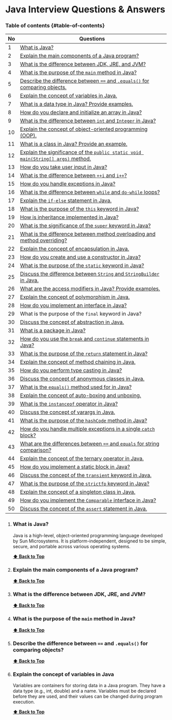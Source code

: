 # Java Interview Questions & Answers

### Table of contents {#table-of-contents}

| No | Questions                                                                                                                                                     |
| -- | ------------------------------------------------------------------------------------------------------------------------------------------------------------- |
| 1  | [What is Java?](#what-is-java?)                                                                                                                                                |
| 2  | [Explain the main components of a Java program?](#explain-the-main-components-of-a-java-program?)                                                                |
| 3  | [What is the difference between JDK, JRE, and JVM?](#what-is-the-difference-between-jdk-jre-and-jvm)                                                             |
| 4  | [What is the purpose of the `main` method in Java?](#what-is-the-purpose-of-the-main-method-in-java)                                                           |
| 5  | [Describe the difference between `==` and `.equals()` for comparing objects.](#describe-the-difference-between-and-equals-for-comparing-objects)             |
| 6  | [Explain the concept of variables in Java.](#explain-the-concept-of-variables-in-java)                                                                           |
| 7  | [What is a data type in Java? Provide examples.](#what-is-a-data-type-in-java-provide-examples)                                                                  |
| 8  | [How do you declare and initialize an array in Java?](#how-do-you-declare-and-initialize-an-array-in-java)                                                       |
| 9  | [What is the difference between `int` and `Integer` in Java?](#what-is-the-difference-between-int-and-integer-in-java)                                       |
| 10 | [Explain the concept of object-oriented programming (OOP).](#explain-the-concept-of-object-oriented-programming-oop)                                             |
| 11 | [What is a class in Java? Provide an example.](#what-is-a-class-in-java-provide-an-example)                                                                      |
| 12 | [Explain the significance of the `public static void main(String[] args)` method.](#explain-the-significance-of-the-public-static-void-mainstring-args-method) |
| 13 | [How do you take user input in Java?](#how-do-you-take-user-input-in-java)                                                                                       |
| 14 | [What is the difference between `++i` and `i++`?](#what-is-the-difference-between-i-and-i)                                                                   |
| 15 | [How do you handle exceptions in Java?](#how-do-you-handle-exceptions-in-java)                                                                                   |
| 16 | [What is the difference between `while` and `do-while` loops?](#what-is-the-difference-between-while-and-do-while-loops)                                     |
| 17 | [Explain the `if-else` statement in Java.](#explain-the-if-else-statement-in-java)                                                                             |
| 18 | [What is the purpose of the `this` keyword in Java?](#what-is-the-purpose-of-the-this-keyword-in-java)                                                         |
| 19 | [How is inheritance implemented in Java?](#how-is-inheritance-implemented-in-java)                                                                               |
| 20 | [What is the significance of the `super` keyword in Java?](#what-is-the-significance-of-the-super-keyword-in-java)                                             |
| 21 | [What is the difference between method overloading and method overriding?](#what-is-the-difference-between-method-overloading-and-method-overriding)             |
| 22 | [Explain the concept of encapsulation in Java.](#explain-the-concept-of-encapsulation-in-java)                                                                   |
| 23 | [How do you create and use a constructor in Java?](#how-do-you-create-and-use-a-constructor-in-java)                                                             |
| 24 | [What is the purpose of the `static` keyword in Java?](#what-is-the-purpose-of-the-static-keyword-in-java)                                                     |
| 25 | [Discuss the difference between `String` and `StringBuilder` in Java.](#discuss-the-difference-between-string-and-stringbuilder-in-java)                     |
| 26 | [What are the access modifiers in Java? Provide examples.](#what-are-the-access-modifiers-in-java-provide-examples)                                              |
| 27 | [Explain the concept of polymorphism in Java.](#explain-the-concept-of-polymorphism-in-java)                                                                     |
| 28 | [How do you implement an interface in Java?](#how-do-you-implement-an-interface-in-java)                                                                         |
| 29 | What is the purpose of the `final` keyword in Java?                                                                                                         |
| 30 | [Discuss the concept of abstraction in Java.](#discuss-the-concept-of-abstraction-in-java)                                                                       |
| 31 | [What is a package in Java?](#what-is-a-package-in-java)                                                                                                         |
| 32 | [How do you use the `break` and `continue` statements in Java?](#how-do-you-use-the-break-and-continue-statements-in-java)                                   |
| 33 | [What is the purpose of the `return` statement in Java?](#what-is-the-purpose-of-the-return-statement-in-java)                                                 |
| 34 | [Explain the concept of method chaining in Java.](#explain-the-concept-of-method-chaining-in-java)                                                               |
| 35 | [How do you perform type casting in Java?](#how-do-you-perform-type-casting-in-java)                                                                             |
| 36 | [Discuss the concept of anonymous classes in Java.](#discuss-the-concept-of-anonymous-classes-in-java)                                                           |
| 37 | [What is the `equals()` method used for in Java?](#what-is-the-equals-method-used-for-in-java)                                                                 |
| 38 | [Explain the concept of auto-boxing and unboxing.](#explain-the-concept-of-auto-boxing-and-unboxing)                                                             |
| 39 | [What is the `instanceof` operator in Java?](#what-is-the-instanceof-operator-in-java)                                                                         |
| 40 | [Discuss the concept of varargs in Java.](#discuss-the-concept-of-varargs-in-java)                                                                               |
| 41 | [What is the purpose of the `hashCode` method in Java?](#what-is-the-purpose-of-the-hashcode-method-in-java)                                                   |
| 42 | [How do you handle multiple exceptions in a single `catch` block?](#how-do-you-handle-multiple-exceptions-in-a-single-catch-block)                             |
| 43 | [What are the differences between `==` and `equals` for string comparison?](#what-are-the-differences-between-and-equals-for-string-comparison)              |
| 44 | [Explain the concept of the ternary operator in Java.](#explain-the-concept-of-the-ternary-operator-in-java)                                                     |
| 45 | [How do you implement a static block in Java?](#how-do-you-implement-a-static-block-in-java)                                                                     |
| 46 | [Discuss the concept of the `transient` keyword in Java.](#discuss-the-concept-of-the-transient-keyword-in-java)                                               |
| 47 | [What is the purpose of the `strictfp` keyword in Java?](#what-is-the-purpose-of-the-strictfp-keyword-in-java)                                                 |
| 48 | [Explain the concept of a singleton class in Java.](#explain-the-concept-of-a-singleton-class-in-java)                                                           |
| 49 | [How do you implement the `Comparable` interface in Java?](#how-do-you-implement-the-comparable-interface-in-java)                                             |
| 50 | [Discuss the concept of the `assert` statement in Java.](#discuss-the-concept-of-the-assert-statement-in-java)                                                 |

1. ### What is Java?

   Java is a high-level, object-oriented programming language developed by Sun Microsystems. It is platform-independent, designed to be simple, secure, and portable across various operating systems.

   **[⬆ Back to Top](#table-of-contents)**
2. ### Explain the main components of a Java program?

   **[⬆ Back to Top](#table-of-contents)**
3. ### What is the difference between JDK, JRE, and JVM?

   **[⬆ Back to Top](#table-of-contents)**
4. ### What is the purpose of the `main` method in Java?

   **[⬆ Back to Top](#table-of-contents)**
5. ### Describe the difference between `==` and `.equals()` for comparing objects?

   **[⬆ Back to Top](#table-of-contents)**
6. ### Explain the concept of variables in Java

   Variables are containers for storing data in a Java program. They have a data type (e.g., int, double) and a name. Variables must be declared before they are used, and their values can be changed during program execution.

   **[⬆ Back to Top](#table-of-contents)**

